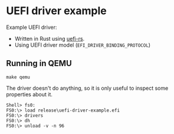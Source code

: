 # UEFI driver example

Example UEFI driver:

- Written in Rust using [uefi-rs](https://github.com/rust-osdev/uefi-rs).
- Using UEFI driver model (`EFI_DRIVER_BINDING_PROTOCOL`)

## Running in QEMU

```
make qemu
```

The driver doesn't do anything, so it is only useful to inspect some properties
about it.

```
Shell> fs0:
FS0:\> load release\uefi-driver-example.efi
FS0:\> drivers
FS0:\> dh
FS0:\> unload -v -n 96
```
